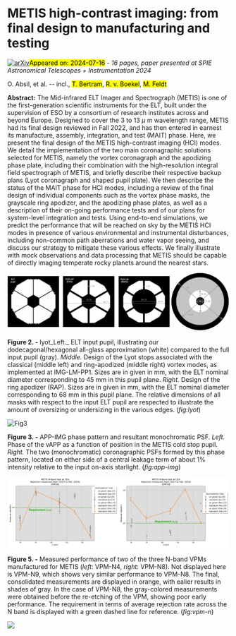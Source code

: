 <div class="macros" style="visibility:hidden;">
$\newcommand{\ensuremath}{}$
$\newcommand{\xspace}{}$
$\newcommand{\object}[1]{\texttt{#1}}$
$\newcommand{\farcs}{{.}''}$
$\newcommand{\farcm}{{.}'}$
$\newcommand{\arcsec}{''}$
$\newcommand{\arcmin}{'}$
$\newcommand{\ion}[2]{#1#2}$
$\newcommand{\textsc}[1]{\textrm{#1}}$
$\newcommand{\hl}[1]{\textrm{#1}}$
$\newcommand{\footnote}[1]{}$
$\newcommand{\baselinestretch}{1.0}$</div>



<div id="title">

# METIS high-contrast imaging: from final design to manufacturing and testing

</div>
<div id="comments">

[![arXiv](https://img.shields.io/badge/arXiv-2407.10588-b31b1b.svg)](https://arxiv.org/abs/2407.10588)<mark>Appeared on: 2024-07-16</mark> -  _16 pages, paper presented at SPIE Astronomical Telescopes + Instrumentation 2024_

</div>
<div id="authors">

O. Absil, et al. -- incl., <mark>T. Bertram</mark>, <mark>R. v. Boekel</mark>, <mark>M. Feldt</mark>

</div>
<div id="abstract">

**Abstract:** The Mid-infrared ELT Imager and Spectrograph (METIS) is one of the first-generation scientific instruments for the ELT, built under the supervision of ESO by a consortium of research institutes across and beyond Europe. Designed to cover the 3 to 13 $\mu$ m wavelength range, METIS had its final design reviewed in Fall 2022, and has then entered in earnest its manufacture, assembly, integration, and test (MAIT) phase. Here, we present the final design of the METIS high-contrast imaging (HCI) modes. We detail the implementation of the two main coronagraphic solutions selected for METIS, namely the vortex coronagraph and the apodizing phase plate, including their combination with the high-resolution integral field spectrograph of METIS, and briefly describe their respective backup plans (Lyot coronagraph and shaped pupil plate). We then describe the status of the MAIT phase for HCI modes, including a review of the final design of individual components such as the vortex phase masks, the grayscale ring apodizer, and the apodizing phase plates, as well as a description of their on-going performance tests and of our plans for system-level integration and tests. Using end-to-end simulations, we predict the performance that will be reached on sky by the METIS HCI modes in presence of various environmental and instrumental disturbances, including non-common path aberrations and water vapor seeing, and discuss our strategy to mitigate these various effects. We finally illustrate with mock observations and data processing that METIS should be capable of directly imaging temperate rocky planets around the nearest stars.

</div>

<div id="div_fig1">

<img src="tmp_2407.10588/./pupil_stops_RAP.png" alt="Fig2" width="100%"/>

**Figure 2. -** lyot_Left._ ELT input pupil, illustrating our dodecagonal/hexagonal all-glass approximation (white) compared to the full input pupil (gray). _Middle._ Design of the Lyot stops associated with the classical (middle left) and ring-apodized (middle right) vortex modes, as implemented at IMG-LM-PP1. Sizes are in given in mm, with the ELT nominal diameter corresponding to 45 mm in this pupil plane. _Right._ Design of the ring apodizer (RAP). Sizes are in given in mm, with the ELT nominal diameter corresponding to 68 mm in this pupil plane. The relative dimensions of all masks with respect to the input ELT pupil are respected to illustrate the amount of oversizing or undersizing in the various edges. (*fig:lyot*)

</div>
<div id="div_fig2">

<img src="tmp_2407.10588/./APP-IMG.png" alt="Fig3" width="100%"/>

**Figure 3. -** APP-IMG phase pattern and resultant monochromatic PSF. _Left._ Phase of the vAPP as a function of position in the METIS cold stop pupil. _Right._ The two (monochromatic) coronagraphic PSFs formed by this phase pattern, located on either side of a central leakage term of about 1\% intensity relative to the input on-axis starlight. (*fig:app-img*)

</div>
<div id="div_fig3">

<img src="tmp_2407.10588/./VPM-N4.png" alt="Fig5.1" width="50%"/><img src="tmp_2407.10588/./VPM-N8.png" alt="Fig5.2" width="50%"/>

**Figure 5. -** Measured performance of two of the three N-band VPMs manufactured for METIS (_left_: VPM-N4, _right_: VPM-N8). Not displayed here is VPM-N9, which shows very similar performance to VPM-N8. The final, consolidated measurements are displayed in orange, with ealier results in shades of gray. In the case of VPM-N8, the gray-colored measurements were obtained before the re-etching of the VPM, showing poor early performance. The requirement in terms of average rejection rate across the N band is displayed with a green dashed line for reference. (*fig:vpm-n*)

</div><div id="qrcode"><img src=https://api.qrserver.com/v1/create-qr-code/?size=100x100&data="https://arxiv.org/abs/2407.10588"></div>